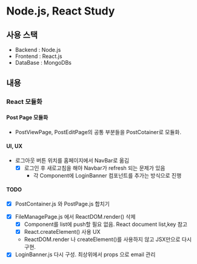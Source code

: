 # Node.js, React Study

## 사용 스택
*	Backend : Node.js
* 	Frontend : React.js
* 	DataBase : MongoDBs

## 내용

### React 모듈화
#### Post Page 모듈화
*	PostViewPage, PostEditPage의 공통 부분들을 PostCotainer로 모듈화.
#### UI, UX
*	로그아웃 버튼 위치를 홈페이지에서 NavBar로 옮김
	- [x] 로그인 후 새로고침을 해야 Navbar가 refresh 되는 문제가 있음
		- 각 Component에 LoginBanner 컴포넌트를 추가는 방식으로 진행
#### TODO

*	[x] PostContainer.js 와 PostPage.js 합치기
-	[x] FileManagePage.js 에서 ReactDOM.render() 삭제
	-	[x] Component를 list에 push할 필요 없음. React document list,key 참고
	-	[x] React.createElement() 사용 UX
	-	ReactDOM.render 나 createElement()를 사용하지 않고 JSX만으로 다시 구현. 
-	[x] LoginBanner.js 다시 구성. 최상위에서 props 으로 email 관리
